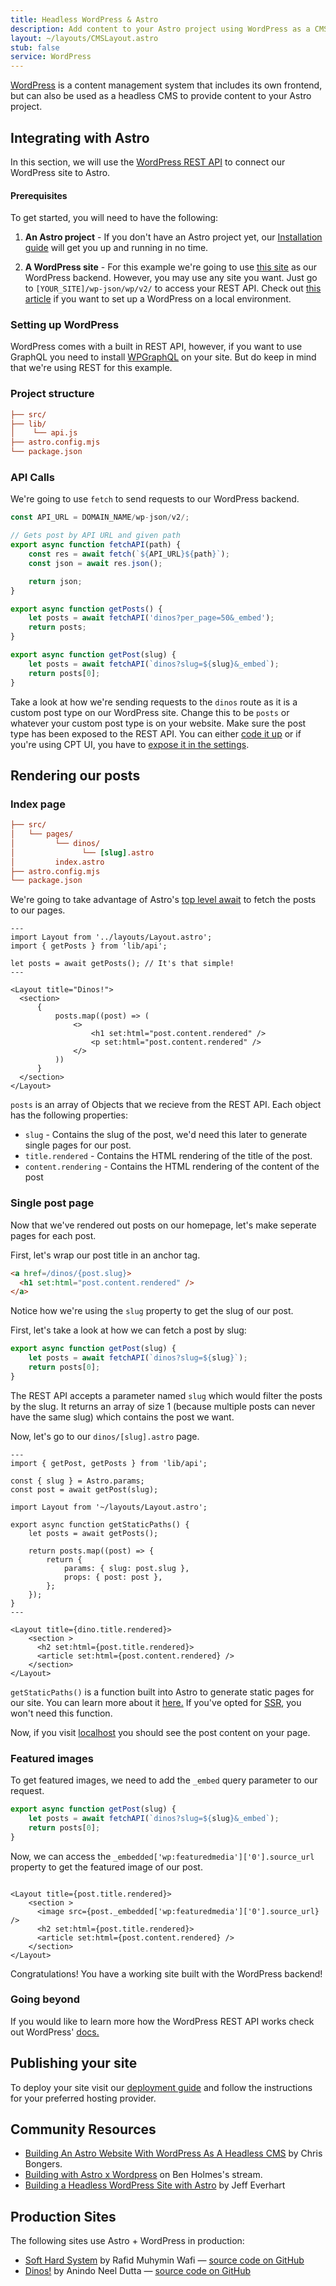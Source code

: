```yaml
---
title: Headless WordPress & Astro
description: Add content to your Astro project using WordPress as a CMS
layout: ~/layouts/CMSLayout.astro
stub: false
service: WordPress
---
```


[WordPress](https://wordpress.org/) is a content management system that includes its own frontend, but can also be used as a headless CMS to provide content to your Astro project.

## Integrating with Astro
In this section, we will use the [WordPress REST API](https://developer.wordpress.org/rest-api/) to connect our WordPress site to Astro.

#### Prerequisites

To get started, you will need to have the following:

1. **An Astro project** - If you don't have an Astro project yet, our [Installation guide](/en/install/auto/) will get you up and running in no time.

2. **A WordPress site** - For this example we're going to use [this site](https://norian.studio/dinosaurs/) as our WordPress backend. However, you may use any site you want. Just go to `[YOUR_SITE]/wp-json/wp/v2/` to access your REST API. Check out [this article](https://wordpress.org/support/article/installing-wordpress-on-your-own-computer/) if you want to set up a WordPress on a local environment.

### Setting up WordPress
WordPress comes with a built in REST API, however, if you want to use GraphQL you need to install [WPGraphQL](https://wordpress.org/plugins/wp-graphql/) on your site. But do keep in mind that we're using REST for this example.

### Project structure
```ini title="Project Structure" ins={2, 3}
├── src/
├── lib/
│    └── api.js
├── astro.config.mjs
└── package.json
```

### API Calls
We're going to use `fetch` to send requests to our WordPress backend.

```js title="lib/api.js"
const API_URL = DOMAIN_NAME/wp-json/v2/;

// Gets post by API URL and given path
export async function fetchAPI(path) {
    const res = await fetch(`${API_URL}${path}`);
    const json = await res.json();

    return json;
}

export async function getPosts() {
    let posts = await fetchAPI('dinos?per_page=50&_embed');
    return posts;
}

export async function getPost(slug) {
    let posts = await fetchAPI(`dinos?slug=${slug}&_embed`);
    return posts[0];
}
```

Take a look at how we're sending requests to the `dinos` route as it is a custom post type on our WordPress site. Change this to be `posts` or whatever your custom post type is on your website. Make sure the post type has been exposed to the REST API. You can either [code it up](https://developer.wordpress.org/rest-api/extending-the-rest-api/adding-rest-api-support-for-custom-content-types/) or if you're using CPT UI, you have to [expose it in the settings](https://stackoverflow.com/questions/48536646/how-can-i-get-data-from-custom-post-type-using-wp-rest-api).

## Rendering our posts

### Index page
```ini title="Project Structure" ins={3, 4}
├── src/
│   └── pages/
│         └── dinos/
│               └── [slug].astro
│         index.astro
├── astro.config.mjs
└── package.json
```

We're going to take advantage of Astro's [top level await](/en/guides/data-fetching/#fetch-in-astro) to fetch the posts to our pages.

```astro title="/src/pages/index.astro"
---
import Layout from '../layouts/Layout.astro';
import { getPosts } from 'lib/api';

let posts = await getPosts(); // It's that simple!
---

<Layout title="Dinos!">
  <section>
      {
          posts.map((post) => (
              <>
                  <h1 set:html="post.content.rendered" />
                  <p set:html="post.content.rendered" />
              </>
          ))
      }
  </section>
</Layout>
```

`posts` is an array of Objects that we recieve from the REST API. Each object has the following properties:
- `slug` - Contains the slug of the post, we'd need this later to generate single pages for our post.
- `title.rendered` - Contains the HTML rendering of the title of the post.
- `content.rendering` - Contains the HTML rendering of the content of the post

### Single post page

Now that we've rendered out posts on our homepage, let's make seperate pages for each post.

First, let's wrap our post title in an anchor tag.

```html title="/src/pages/index.astro"
<a href=/dinos/{post.slug}>
  <h1 set:html="post.content.rendered" />
</a>
```

Notice how we're using the `slug` property to get the slug of our post.

First, let's take a look at how we can fetch a post by slug:
```js title="/lib/api.js"
export async function getPost(slug) {
    let posts = await fetchAPI(`dinos?slug=${slug}`);
    return posts[0];
}
```

The REST API accepts a parameter named `slug` which would filter the posts by the slug. It returns an array of size 1 (because multiple posts can never have the same slug) which contains the post we want.

Now, let's go to our `dinos/[slug].astro` page.

```astro title="/src/pages/dinos/[slug].astro"
---
import { getPost, getPosts } from 'lib/api';

const { slug } = Astro.params;
const post = await getPost(slug);

import Layout from '~/layouts/Layout.astro';

export async function getStaticPaths() {
	let posts = await getPosts();

	return posts.map((post) => {
		return {
			params: { slug: post.slug },
			props: { post: post },
		};
	});
}
---

<Layout title={dino.title.rendered}>
    <section >
      <h2 set:html={post.title.rendered}>
      <article set:html={post.content.rendered} />
    </section>
</Layout>

```

`getStaticPaths()` is a function built into Astro to generate static pages for our site. You can learn more about it [here.](/en/reference/api-reference/#getstaticpaths) If you've opted for [SSR](/en/guides/server-side-rendering/), you won't need this function.

Now, if you visit [localhost](http://localhost:3000/dinos/rhizodus) you should see the post content on your page. 

### Featured images

To get featured images, we need to add the `_embed` query parameter to our request.

```js title="/lib/api.js" /&_embed/
export async function getPost(slug) {
    let posts = await fetchAPI(`dinos?slug=${slug}&_embed`);
    return posts[0];
}
```

Now, we can access the `_embedded['wp:featuredmedia']['0'].source_url` property to get the featured image of our post.

```astro title="/src/pages/dinos/[slug].astro"

<Layout title={post.title.rendered}>
    <section >
      <image src={post._embedded['wp:featuredmedia']['0'].source_url} />
      <h2 set:html={post.title.rendered}>
      <article set:html={post.content.rendered} />
    </section>
</Layout>
```

Congratulations! You have a working site built with the WordPress backend!

### Going beyond
If you would like to learn more how the WordPress REST API works check out WordPress' [docs.](https://developer.wordpress.org/rest-api/)

## Publishing your site
To deploy your site visit our [deployment guide](/en/guides/deploy/) and follow the instructions for your preferred hosting provider.

## Community Resources 

- [Building An Astro Website With WordPress As A Headless CMS](https://blog.openreplay.com/building-an-astro-website-with-wordpress-as-a-headless-cms/) by Chris Bongers.
- [Building with Astro x Wordpress](https://www.youtube.com/watch?v=Jstqgklvfnc) on Ben Holmes's stream.
- [Building a Headless WordPress Site with Astro](https://developers.wpengine.com/blog/building-a-headless-wordpress-site-with-astro) by Jeff Everhart

## Production Sites

The following sites use Astro + WordPress in production:

- [Soft Hard System](https://softhardsystem.com/) by Rafid Muhymin Wafi — [source code on GitHub](https://github.com/RafidMuhymin/softhardsystem)
- [Dinos!](https://wc-dinos.netlify.app/) by Anindo Neel Dutta — [source code on GitHub](https://github.com/leen-neel/astro-wordpress)
